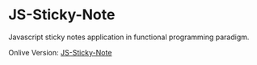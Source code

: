 # JS-Sticky-Note

Javascript sticky notes application in functional programming paradigm.

Onlive Version: [JS-Sticky-Note](https://js-sticky-note.web.app/)
